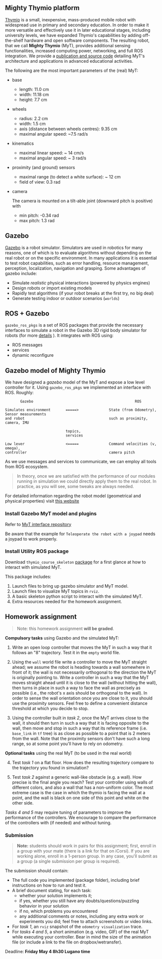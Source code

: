 ## Mighty Thymio platform

[Thymio](https://www.thymio.org/home-en:home) is a small, inexpensive, mass-produced mobile robot with widespread use in primary and secondary education. In order to make it more versatile and effectively use it in later educational stages, including university levels, we have expanded Thymio's capabilities by adding off-the-shelf hardware and open software components. The resulting robot, that we call **Mighty Thymio** (MyT), provides additional sensing functionalities, increased computing power, networking, and full ROS integration.  We provide a [publication and source code](https://github.com/jeguzzi/mighty-thymio) detailing MyT's architecture and applications in advanced educational activities.

The following are the most important parameters of the (real) MyT:

* base

  - length: 11.0 cm
  - width: 11.18 cm
  - height: 7.7 cm

* wheels

  - radius: 2.2 cm
  - width: 1.5 cm
  - axis (distance between wheels centres): 9.35 cm
  - maximal angular speed: ~7.5 rad/s

* kinematics

  - maximal linear speed: ~ 14 cm/s
  - maximal angular speed: ~ 3 rad/s

* proximity (and ground) sensors

  - maximal range (to detect a white surface): ~ 12 cm
  - field of view: 0.3 rad

* camera

  The camera is mounted on a tilt-able joint (downward pitch is positive) with

  - min pitch: -0.34 rad
  - max pitch: 1.3 rad


## Gazebo

[Gazebo](http://gazebosim.org/) is a robot simulator. Simulators are used in robotics for many reasons, one of which is to evaluate algorithms without depending on the real robot or on the specific environment. In many applications it is essential to test robot capabilities, such as error handling, resource management, perception, localization, navigation and grasping.
Some advantages of gazebo include:

* Simulate *realistic* physical interactions (powered by physics engines)
* Design robots or import existing models
* Rapidly test algorithms (if your robot breaks at the first try, no big deal)
* Generate testing indoor or outdoor scenarios (`worlds`)

## ROS + Gazebo

`gazebo_ros_pkgs` is a set of ROS packages that provide the necessary interfaces to simulate a robot in the Gazebo 3D rigid body simulator for robots (for more [details](http://gazebosim.org/tutorials?cat=connect_ros) ). It integrates with ROS using:

* ROS messages
* services
* dynamic reconfigure

## Gazebo model of Mighty Thymio

We have designed a *gazebo* model of the MyT and expose a low level controller for it. Using `gazebo_ros_pkgs` we implemented an interface with ROS. Roughly:

```
       Gazebo                                               ROS

Simulates environment       =====>              State (from Odometry), Sensor measurements
and robot                                       such as proximity, camera, IMU

                            topics,
                            services

Low lever                   <=====              Command velocities (v, omega),
controller                                      camera pitch
```

As we use messages and services to communicate, we can employ all tools from ROS ecosystem.

> In theory, once we are satisfied with the performance of our modules
> running in simulation we could directly apply them to the real robot.
> In practice, as you will see, some tweaks are always needed.

For detailed information regarding the robot model (geometrical and physical properties) visit [this website](https://github.com/jeguzzi/mighty-thymio/blob/master/client.md#robot-parameters)


### Install Gazebo MyT model and plugins

Refer to [MyT interface repository](https://github.com/jeguzzi/mighty-thymio/blob/master/client.md)

Be aware that the example for `Teleoperate the robot with a joypad` needs a joypad to work properly.

### Install Utility ROS package

Download `thymio_course_skeleton` [package](https://github.com/romarcg/thymio_course_skeleton) for a first glance at how to interact with simulated MyT.

This package includes:
1. Launch files to bring up gazebo simulator and MyT model.
2. Launch files to visualize MyT topics in `rviz`.
3. A basic skeleton python script to interact with the simulated MyT.
4. Extra resources needed for the homework assignment.

## Homework assignment

> Note: this homework assignment **will be graded**.


**Compulsory tasks** using Gazebo and the simulated MyT:

1. Write an open loop controller that moves the MyT in such a way that it follows an "8" trajectory. Test it in the `empty` world file.

2. Using the `wall` world file write a controller to move the MyT straight ahead; we assume the robot is heading towards a wall somewhere in front of it; the wall is not necessarily orthogonal to the direction the MyT is originally pointing to.  Write a controller in such a way that the MyT moves straight ahead until it is close to the wall (without hitting the wall), then turns in place in such a way to face the wall as precisely as possible (i.e., the robot's x axis should be orthogonal to the wall).  In order to sense the wall orientation once you are close to it, you should use the proximity sensors.  Feel free to define a convenient distance threshold at which you decide to stop.

3. Using the controller built in *task 2*, once the MyT arrives close to the wall, it should then turn in such a way that it is facing opposite to the wall, then move and stop in such a way that its reference frame (i.e. `base_link` in `tf` tree) is as close as possible to a point that is 2 meters from the wall.  Note that the proximity sensors don't have such a long range, so at some point you'll have to rely on odometry.

**Optional tasks** using the real MyT (to be used in the real world)

4. Test *task 1* on a flat floor. How does the resulting trajectory compare to the trajectory you found in simulation?

5. Test *task 2* against a generic wall-like obstacle (e.g. a wall). How precise is the final angle you reach?
Test your controller using walls of different colors, and also a wall that has a non-uniform color. The most extreme case is the case in which the thymio is facing the wall at a point, and the wall is black on one side of this point and white on the other side.

*Tasks 4 and 5* may require tuning of parameters to improve the performance of the controllers.  We encourage to compare the performance of the controllers with (if needed) and without tuning.


### Submission

> **Note:** students should work in pairs for this assignment; first, enroll in a group with your mate (there is a link for that on iCorsi).  If you are working alone, enroll in a 1-person group.  In any case, you'll submit as a group (a single submission per group is required).

The submission should contain:
* The full code you implemented (package folder), including brief instructions on how to run and test it.
* A brief document stating, for each task:
    * whether your solution implements it;
    * if yes, whether you still have any doubts/questions/puzzling behavior in your solution
    * if no, which problems you encountered
    * any additional comments or notes, including any extra work or experiments you did; feel free to attach screenshots or video links.
* For *task 1*, an `rviz` snapshot of the `odometry visualization` trace.
* For *tasks 4 and 5*, a short animation (e.g. video, GIF) of the real MyT while executing your controller.  Bear in mind the size of the animation file (or include a link to the file on dropbox/wetransfer).

Deadline: **Friday May 4 8h30 Lugano time**
